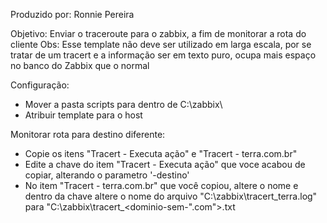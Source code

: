 


Produzido por: Ronnie Pereira

Objetivo: Enviar o traceroute para o zabbix, a fim de monitorar a rota do cliente
Obs: Esse template não deve ser utilizado em larga escala, por se tratar de um tracert e a informação ser em texto puro, ocupa mais espaço no banco do Zabbix que o normal

Configuração:
* Mover a pasta scripts para dentro de C:\zabbix\
* Atribuir template para o host

Monitorar rota para destino diferente:
* Copie os itens "Tracert - Executa ação" e "Tracert - terra.com.br"
* Edite a chave do item "Tracert - Executa ação" que voce acabou de copiar, alterando o parametro '-destino'
* No item "Tracert - terra.com.br" que você copiou, altere o nome e dentro da chave altere o nome do arquivo "C:\zabbix\tracert_terra.log" para "C:\zabbix\tracert_<dominio-sem-".com">.txt
